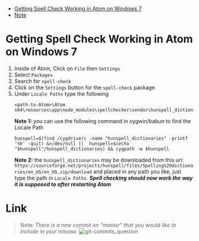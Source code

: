 <!-- @import "[TOC]" {cmd="toc" depthFrom=1 depthTo=6 orderedList=false} -->
<!-- code_chunk_output -->

* [Getting Spell Check Working in Atom on Windows 7](#getting-spell-check-working-in-atom-on-windows-7)
* [Note](#note)

<!-- /code_chunk_output -->

# Getting Spell Check Working in Atom on Windows 7
1. Inside of Atom, Click on `File` then `Settings`
2. Select `Packages`
3. Search for `spell-check`
4. Click on the `Settings` button for the `spell-check` package
5. Under `Locale Paths` type the following
    ```
    <path-to-Atom>\Atom x64\resources\app\node_modules\spellchecker\vendor\hunspell_dictionaries
    ```
    **Note 1:** you can use the following command in cygwin/babun to find the Locale Path
      ```
      hunspell=$(find /cygdrive/c -name "hunspell_dictionaries" -printf '%h' -quit) &>/dev/null ||  hunspell=$(echo "$hunspell"/hunspell_dictionaries) && cygpath -w $hunspell
      ```
    **Note 2:** the `hunspell_dictionaries` may be downloaded from this url: `https://sourceforge.net/projects/hunspell/files/Spelling%20dictionaries/en_US/en_US.zip/download` and placed in any path you like, just type the path in `Locale Paths`.
***Spell checking should now work the way it is supposed to after restarting Atom***
# Link
>Note: _There is a new commit on "master" that you would like to include in your release._
![git-commits_question](assets/git-commits_question.jpg)
